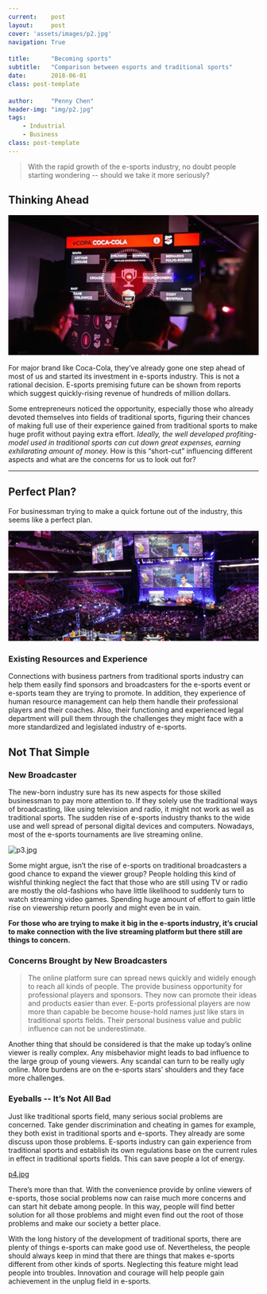 ```yaml
---
current:    post
layout:     post
cover: 'assets/images/p2.jpg'
navigation: True

title:      "Becoming sports"
subtitle:   "Comparison between esports and traditional sports"
date:       2018-06-01
class: post-template

author:     "Penny Chen"
header-img: "img/p2.jpg"
tags:
    - Industrial
    - Business
class: post-template
---
```


> With the rapid growth of the e-sports industry, no doubt people starting wondering -- should we take it more seriously?

## Thinking Ahead

![p1.jpg](https://github.com/AugustusWillisWang/Esports/blob/master/img/p1.jpg?raw=true)

For major brand like Coca-Cola, they’ve already gone one step ahead of most of us and started its investment in e-sports industry. This is not a rational decision. E-sports premising future can be shown from reports which suggest quickly-rising revenue of hundreds of million dollars.

Some entrepreneurs noticed the opportunity, especially those who already devoted themselves into fields of traditional sports, figuring their chances of making full use of their experience gained from traditional sports to make huge profit without paying extra effort. *Ideally, the well developed profiting-model used in traditional sports can cut down great expenses, earning exhilarating amount of money.* How is this “short-cut” influencing different aspects and what are the concerns for us to look out for?

***

## Perfect Plan?

For businessman trying to make a quick fortune out of the industry, this seems like a perfect plan. 

![p2.jpg](https://github.com/AugustusWillisWang/Esports/blob/master/img/p2.jpg?raw=true)

### Existing Resources and Experience

Connections with business partners from traditional sports industry can help them easily find sponsors and broadcasters for the e-sports event or e-sports team they are trying to promote. In addition, they experience of human resource management can help them handle their professional players and their coaches. Also, their functioning and experienced legal department will pull them through the challenges they might face with a more standardized and legislated industry of e-sports.

## Not That Simple

### New Broadcaster

The new-born industry sure has its new aspects for those skilled businessman to pay more attention to. If they solely use the traditional ways of broadcasting, like using television and radio, it might not work as well as traditional sports. The sudden rise of e-sports industry thanks to the wide use and well spread of personal digital devices and computers. Nowadays, most of the e-sports tournaments are live streaming online. 

![p3.jpg](https://github.com/AugustusWillisWang/Esports/blob/master/img/p3.jpg?raw=true)

Some might argue, isn’t the rise of e-sports on traditional broadcasters a good chance to expand the viewer group? People holding this kind of wishful thinking neglect the fact that those who are still using TV or radio are mostly the old-fashions who have little likelihood to suddenly turn to watch streaming video games. Spending huge amount of effort to gain little rise on viewership return poorly and might even be in vain.

**For those who are trying to make it big in the e-sports industry, it’s crucial to make connection with the live streaming platform but there still are things to concern.**

### Concerns Brought by New Broadcasters

> The online platform sure can spread news quickly and widely enough to reach all kinds of people. The provide business opportunity for professional players and sponsors. They now can promote their ideas and products easier than ever. E-ports professional players are now more than capable be become house-hold names just like stars in traditional sports fields. Their personal business value and public influence can not be underestimate. 

Another thing that should be considered is that the make up today’s online viewer is really complex. Any misbehavior might leads to bad influence to the large group of young viewers. Any scandal can turn to be really ugly online. More burdens are on the e-sports stars’ shoulders and they face more challenges.

### Eyeballs -- It’s Not All Bad

Just like traditional sports field, many serious social problems are concerned. Take gender discrimination and cheating in games for example, they both exist in traditional sports and e-sports. They already are some discuss upon those problems. E-sports industry can gain experience from traditional sports and establish its own regulations base on the current rules in effect in traditional sports fields. This can save people a lot of energy.

[p4.jpg](https://github.com/AugustusWillisWang/Esports/blob/master/img/p4.jpg?raw=true)

There’s more than that. With the convenience provide by online viewers of e-sports, those social problems now can raise much more concerns and can start hit debate among people. In this way, people will find better solution for all those problems and might even find out the root of those problems and make our society a better place.


With the long history of the development of traditional sports, there are plenty of things e-sports can make good use of. Nevertheless, the people should always keep in mind that there are things that makes e-sports different from other kinds of sports. Neglecting this feature might lead people into troubles. Innovation and courage will help people gain achievement in the unplug field in e-sports.

